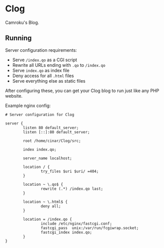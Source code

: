# Clog
Camroku's Blog.

## Running
Server configuration requirements:
* Serve `/index.qo` as a CGI script
* Rewrite all URLs ending with `.qo` to `/index.qo`
* Serve `index.qo` as index file
* Deny access for all `.html` files
* Serve everything else as static files

After configuring these, you can get your Clog blog to run just like any PHP website.

Example nginx config:
```nginx
# Server configuration for Clog

server {
        listen 80 default_server;
        listen [::]:80 default_server;

        root /home/cinar/Clog/src;

        index index.qo;

        server_name localhost;

        location / {
                try_files $uri $uri/ =404;
        }

        location ~ \.qo$ {
                rewrite (.*) /index.qo last;
        }

        location ~ \.html$ {
                deny all;
        }

        location = /index.qo {
                include /etc/nginx/fastcgi.conf;
                fastcgi_pass  unix:/var/run/fcgiwrap.socket;
                fastcgi_index index.qo;
        }
}
```